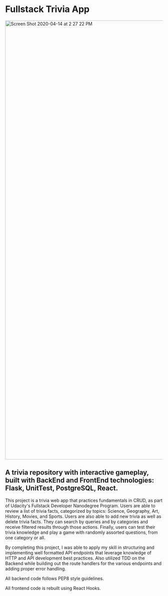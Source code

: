 # Fullstack Trivia App
<img width="1400" alt="Screen Shot 2020-04-14 at 2 27 22 PM" src="https://user-images.githubusercontent.com/27719824/79270858-1903ec80-7e5c-11ea-9cbf-7546f4234bb4.png">

## A trivia repository with interactive gameplay, built with BackEnd and FrontEnd technologies: Flask, UnitTest, PostgreSQL, React.

This project is a trivia web app that practices fundamentals in CRUD, as part of Udacity's Fullstack Developer Nanodegree Program. Users are able to review a list of trivia facts, categorized by topics: Science, Geography, Art, History, Movies, and Sports. Users are also able to add new trivia as well as delete trivia facts. They can search by queries and by categories and receive filtered results through those actions. Finally, users can test their trivia knowledge and play a game with randomly assorted questions, from one category or all. 

By completing this project, I was able to apply my skill in structuring and implementing well formatted API endpoints that leverage knowledge of HTTP and API development best practices. Also utilized TDD on the Backend while building out the route handlers for the various endpoints and adding proper error handling.

All backend code follows PEP8 style guidelines. 

All frontend code is rebuilt using React Hooks.
